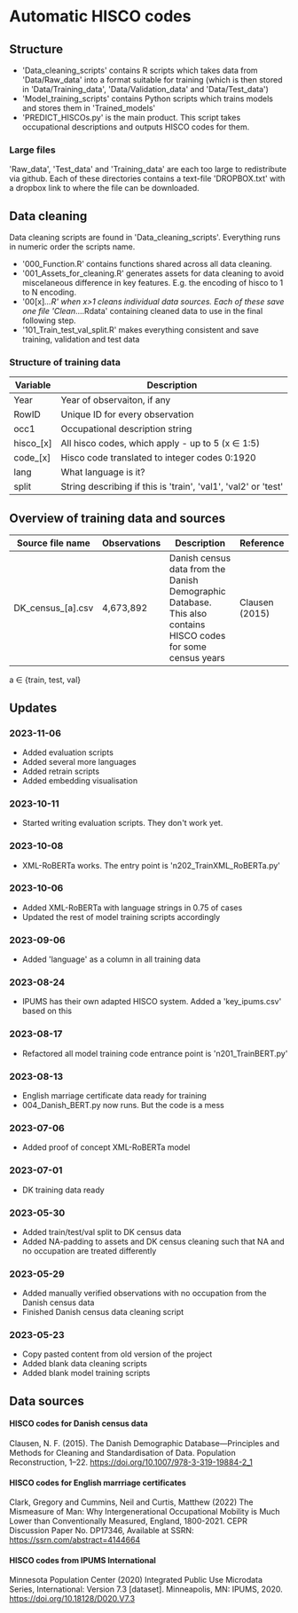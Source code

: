 # Automatic HISCO codes

## Structure
- 'Data_cleaning_scripts' contains R scripts which takes data from 'Data/Raw_data' into a format suitable for training (which is then stored in 'Data/Training_data', 'Data/Validation_data' and 'Data/Test_data')
- 'Model_training_scripts' contains Python scripts which trains models and stores them in 'Trained_models' 
- 'PREDICT_HISCOs.py' is the main product. This script takes occupational descriptions and outputs HISCO codes for them. 

### Large files
'Raw_data', 'Test_data' and 'Training_data' are each too large to redistribute via github. Each of these directories contains a text-file 'DROPBOX.txt' with a dropbox link to where the file can be downloaded.

## Data cleaning
Data cleaning scripts are found in 'Data_cleaning_scripts'. Everything runs in numeric order the scripts name.

- '000_Function.R' contains functions shared across all data cleaning.  
- '001_Assets_for_cleaning.R' generates assets for data cleaning to avoid miscelaneous difference in key features. E.g. the encoding of hisco to 1 to N encoding.  
- '00[x]_...R' when x>1 cleans individual data sources. Each of these save one file 'Clean_....Rdata' containing cleaned data to use in the final following step.  
- '101_Train_test_val_split.R' makes everything consistent and save training, validation and test data


### Structure of training data
| Variable              | Description                                                                                              |
|-----------------------|----------------------------------------------------------------------------------------------------------|
| Year | Year of observaiton, if any |
| RowID | Unique ID for every observation |
|occ1 | Occupational description string |
|hisco_[x] | All hisco codes, which apply - up to 5 (x $\in$ 1:5) |
|code_[x] | Hisco code translated to integer codes 0:1920 |
|lang | What language is it? |
|split | String describing if this is 'train', 'val1', 'val2' or 'test' |

## Overview of training data and sources
| Source file name | Observations | Description          | Reference    |
|------------------|--------------|----------------------|--------------|
| DK_census_[a].csv| 4,673,892    | Danish census data from the Danish Demographic Database. This also contains HISCO codes for some census years | Clausen (2015) |

a $\in$ {train, test, val}


## Updates

### 2023-11-06
- Added evaluation scripts
- Added several more languages 
- Added retrain scripts
- Added embedding visualisation 

### 2023-10-11
- Started writing evaluation scripts. They don't work yet.

### 2023-10-08
- XML-RoBERTa works. The entry point is 'n202_TrainXML_RoBERTa.py'

### 2023-10-06
- Added XML-RoBERTa with language strings in 0.75 of cases 
- Updated the rest of model training scripts accordingly

### 2023-09-06
- Added 'language' as a column in all training data

### 2023-08-24
- IPUMS has their own adapted HISCO system. Added a 'key_ipums.csv' based on this

### 2023-08-17
- Refactored all model training code entrance point is 'n201_TrainBERT.py'

### 2023-08-13
- English marriage certificate data ready for training
- 004_Danish_BERT.py now runs. But the code is a mess

### 2023-07-06
- Added proof of concept XML-RoBERTa model

### 2023-07-01
- DK training data ready

### 2023-05-30
- Added train/test/val split to DK census data
- Added NA-padding to assets and DK census cleaning such that NA and no occupation are treated differently

### 2023-05-29
- Added manually verified observations with no occupation from the Danish census data
- Finished Danish census data cleaning script

### 2023-05-23 
- Copy pasted content from old version of the project
- Added blank data cleaning scripts
- Added blank model training scripts

## Data sources
#### HISCO codes for Danish census data
Clausen, N. F. (2015). The Danish Demographic Database—Principles and Methods for Cleaning and Standardisation
of Data. Population Reconstruction, 1–22. https://doi.org/10.1007/978-3-319-19884-2_1

#### HISCO codes for English marrriage certificates
Clark, Gregory and Cummins, Neil and Curtis, Matthew (2022) The Mismeasure of Man: Why Intergenerational Occupational Mobility is Much Lower than Conventionally Measured, England, 1800-2021. CEPR Discussion Paper No. DP17346, Available at SSRN: https://ssrn.com/abstract=4144664

#### HISCO codes from IPUMS International
Minnesota Population Center (2020) Integrated Public Use Microdata Series, International: Version 7.3 [dataset]. Minneapolis, MN: IPUMS, 2020. https://doi.org/10.18128/D020.V7.3
